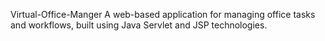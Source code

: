 Virtual-Office-Manger
A web-based application for managing office tasks and workflows, built using Java Servlet and JSP technologies.
